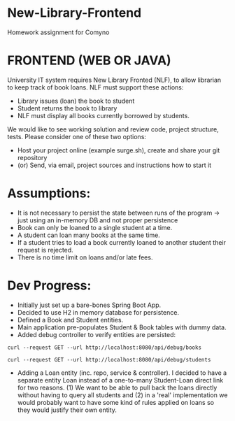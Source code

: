 # New-Library-Frontend
Homework assignment for Comyno

# FRONTEND (WEB OR JAVA)
University IT system requires New Library Fronted (NLF), to allow librarian to keep track of book loans.
NLF must support these actions:
- Library issues (loan) the book to student
- Student returns the book to library
- NLF must display all books currently borrowed by students.

We would like to see working solution and review code, project structure, tests. Please consider one of
these two options:
- Host your project online (example surge.sh), create and share your git repository
- (or) Send, via email, project sources and instructions how to start it


# Assumptions:

- It is not necessary to persist the state between runs of the program -> just using an in-memory DB and not proper persistence
- Book can only be loaned to a single student at a time.
- A student can loan many books at the same time.
- If a student tries to load a book currently loaned to another student their request is rejected.
- There is no time limit on loans and/or late fees.

# Dev Progress:

- Initially just set up a bare-bones Spring Boot App.
- Decided to use H2 in memory database for persistence.
- Defined a Book and Student entities.
- Main application pre-populates Student & Book tables with dummy data.
- Added debug controller to verify entities are persisted:

`curl --request GET --url http://localhost:8080/api/debug/books`

`curl --request GET --url http://localhost:8080/api/debug/students`

- Adding a Loan entity (inc. repo, service & controller). I decided to have a separate entity Loan instead of a one-to-many Student-Loan direct link for two reasons. (1) We want to be able to pull back the loans directly without having to query all students and (2) in a 'real' implementation we would probably want to have some kind of rules applied on loans so they would justify their own entity.